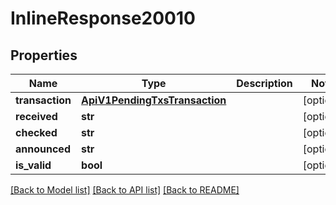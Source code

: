 # InlineResponse20010

## Properties
Name | Type | Description | Notes
------------ | ------------- | ------------- | -------------
**transaction** | [**ApiV1PendingTxsTransaction**](ApiV1PendingTxsTransaction.md) |  | [optional] 
**received** | **str** |  | [optional] 
**checked** | **str** |  | [optional] 
**announced** | **str** |  | [optional] 
**is_valid** | **bool** |  | [optional] 

[[Back to Model list]](../README.md#documentation-for-models) [[Back to API list]](../README.md#documentation-for-api-endpoints) [[Back to README]](../README.md)


